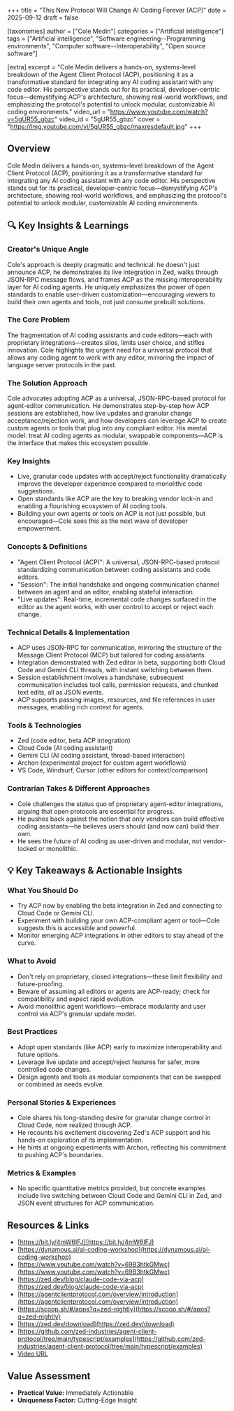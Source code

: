 +++
title = "This New Protocol Will Change AI Coding Forever (ACP)"
date = 2025-09-12
draft = false

[taxonomies]
author = ["Cole Medin"]
categories = ["Artificial intelligence"]
tags = ["Artificial intelligence", "Software engineering--Programming environments", "Computer software--Interoperability", "Open source software"]

[extra]
excerpt = "Cole Medin delivers a hands-on, systems-level breakdown of the Agent Client Protocol (ACP), positioning it as a transformative standard for integrating any AI coding assistant with any code editor. His perspective stands out for its practical, developer-centric focus—demystifying ACP's architecture, showing real-world workflows, and emphasizing the protocol's potential to unlock modular, customizable AI coding environments."
video_url = "https://www.youtube.com/watch?v=5gUR55_gbzc"
video_id = "5gUR55_gbzc"
cover = "https://img.youtube.com/vi/5gUR55_gbzc/maxresdefault.jpg"
+++

## Overview

Cole Medin delivers a hands-on, systems-level breakdown of the Agent Client Protocol (ACP), positioning it as a transformative standard for integrating any AI coding assistant with any code editor. His perspective stands out for its practical, developer-centric focus—demystifying ACP's architecture, showing real-world workflows, and emphasizing the protocol's potential to unlock modular, customizable AI coding environments.

## 🔍 Key Insights & Learnings

### Creator's Unique Angle
Cole's approach is deeply pragmatic and technical: he doesn't just announce ACP, he demonstrates its live integration in Zed, walks through JSON-RPC message flows, and frames ACP as the missing interoperability layer for AI coding agents. He uniquely emphasizes the power of open standards to enable user-driven customization—encouraging viewers to build their own agents and tools, not just consume prebuilt solutions.

### The Core Problem
The fragmentation of AI coding assistants and code editors—each with proprietary integrations—creates silos, limits user choice, and stifles innovation. Cole highlights the urgent need for a universal protocol that allows any coding agent to work with any editor, mirroring the impact of language server protocols in the past.

### The Solution Approach
Cole advocates adopting ACP as a universal, JSON-RPC-based protocol for agent-editor communication. He demonstrates step-by-step how ACP sessions are established, how live updates and granular change acceptance/rejection work, and how developers can leverage ACP to create custom agents or tools that plug into any compliant editor. His mental model: treat AI coding agents as modular, swappable components—ACP is the interface that makes this ecosystem possible.

### Key Insights
- Live, granular code updates with accept/reject functionality dramatically improve the developer experience compared to monolithic code suggestions.
- Open standards like ACP are the key to breaking vendor lock-in and enabling a flourishing ecosystem of AI coding tools.
- Building your own agents or tools on ACP is not just possible, but encouraged—Cole sees this as the next wave of developer empowerment.

### Concepts & Definitions
- "Agent Client Protocol (ACP)": A universal, JSON-RPC-based protocol standardizing communication between coding assistants and code editors.
- "Session": The initial handshake and ongoing communication channel between an agent and an editor, enabling stateful interaction.
- "Live updates": Real-time, incremental code changes surfaced in the editor as the agent works, with user control to accept or reject each change.

### Technical Details & Implementation
- ACP uses JSON-RPC for communication, mirroring the structure of the Message Client Protocol (MCP) but tailored for coding assistants.
- Integration demonstrated with Zed editor in beta, supporting both Cloud Code and Gemini CLI threads, with instant switching between them.
- Session establishment involves a handshake; subsequent communication includes tool calls, permission requests, and chunked text edits, all as JSON events.
- ACP supports passing images, resources, and file references in user messages, enabling rich context for agents.

### Tools & Technologies
- Zed (code editor, beta ACP integration)
- Cloud Code (AI coding assistant)
- Gemini CLI (AI coding assistant, thread-based interaction)
- Archon (experimental project for custom agent workflows)
- VS Code, Windsurf, Cursor (other editors for context/comparison)

### Contrarian Takes & Different Approaches
- Cole challenges the status quo of proprietary agent-editor integrations, arguing that open protocols are essential for progress.
- He pushes back against the notion that only vendors can build effective coding assistants—he believes users should (and now can) build their own.
- He sees the future of AI coding as user-driven and modular, not vendor-locked or monolithic.

## 💡 Key Takeaways & Actionable Insights

### What You Should Do
- Try ACP now by enabling the beta integration in Zed and connecting to Cloud Code or Gemini CLI.
- Experiment with building your own ACP-compliant agent or tool—Cole suggests this is accessible and powerful.
- Monitor emerging ACP integrations in other editors to stay ahead of the curve.

### What to Avoid
- Don't rely on proprietary, closed integrations—these limit flexibility and future-proofing.
- Beware of assuming all editors or agents are ACP-ready; check for compatibility and expect rapid evolution.
- Avoid monolithic agent workflows—embrace modularity and user control via ACP's granular update model.

### Best Practices
- Adopt open standards (like ACP) early to maximize interoperability and future options.
- Leverage live update and accept/reject features for safer, more controlled code changes.
- Design agents and tools as modular components that can be swapped or combined as needs evolve.

### Personal Stories & Experiences
- Cole shares his long-standing desire for granular change control in Cloud Code, now realized through ACP.
- He recounts his excitement discovering Zed's ACP support and his hands-on exploration of its implementation.
- He hints at ongoing experiments with Archon, reflecting his commitment to pushing ACP's boundaries.

### Metrics & Examples
- No specific quantitative metrics provided, but concrete examples include live switching between Cloud Code and Gemini CLI in Zed, and JSON event structures for ACP communication.

## Resources & Links

- [https://bit.ly/4mW6IFJ](https://bit.ly/4mW6IFJ)
- [https://dynamous.ai/ai-coding-workshop](https://dynamous.ai/ai-coding-workshop)
- [https://www.youtube.com/watch?v=69B3htkGMwc](https://www.youtube.com/watch?v=69B3htkGMwc)
- [https://zed.dev/blog/claude-code-via-acp](https://zed.dev/blog/claude-code-via-acp)
- [https://agentclientprotocol.com/overview/introduction](https://agentclientprotocol.com/overview/introduction)
- [https://scoop.sh/#/apps?q=zed-nightly](https://scoop.sh/#/apps?q=zed-nightly)
- [https://zed.dev/download](https://zed.dev/download)
- [https://github.com/zed-industries/agent-client-protocol/tree/main/typescript/examples](https://github.com/zed-industries/agent-client-protocol/tree/main/typescript/examples)
- [Video URL](https://www.youtube.com/watch?v=5gUR55_gbzc)

## Value Assessment
- **Practical Value:** Immediately Actionable
- **Uniqueness Factor:** Cutting-Edge Insight

